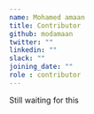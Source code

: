 ```yaml
---
name: Mohamed amaan
title: Contributor
github: modamaan
twitter: ""
linkedin: ""
slack: ""
joining_date: ""
role : contributor
---
```


Still waiting for this
